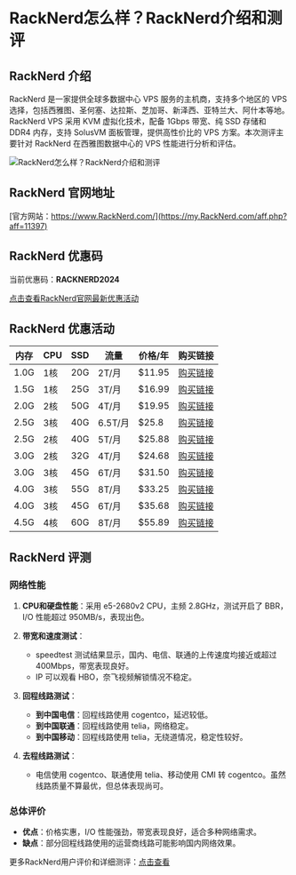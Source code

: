 # RackNerd怎么样？RackNerd介绍和测评

## RackNerd 介绍

RackNerd 是一家提供全球多数据中心 VPS 服务的主机商，支持多个地区的 VPS 选择，包括西雅图、圣何塞、达拉斯、芝加哥、新泽西、亚特兰大、阿什本等地。RackNerd VPS 采用 KVM 虚拟化技术，配备 1Gbps 带宽、纯 SSD 存储和 DDR4 内存，支持 SolusVM 面板管理，提供高性价比的 VPS 方案。本次测评主要针对 RackNerd 在西雅图数据中心的 VPS 性能进行分析和评估。

![RackNerd怎么样？RackNerd介绍和测评](https://github.com/user-attachments/assets/8cc5c740-42e0-4352-a777-f3b44a55fb3f)

## RackNerd 官网地址

[官方网站：https://www.RackNerd.com/](https://my.RackNerd.com/aff.php?aff=11397)

## RackNerd 优惠码

当前优惠码：**RACKNERD2024**

[点击查看RackNerd官网最新优惠活动](https://my.RackNerd.com/aff.php?aff=11397)

## RackNerd 优惠活动

| 内存  | CPU  | SSD  | 流量     | 价格/年  | 购买链接                                                        |
|-------|------|------|----------|---------|----------------------------------------------------------------|
| 1.0G  | 1核  | 20G  | 2T/月    | $11.95  | [购买链接](https://my.RackNerd.com/aff.php?aff=11397&pid=316)     |
| 1.5G  | 1核  | 25G  | 3T/月    | $16.99  | [购买链接](https://my.RackNerd.com/aff.php?aff=11397&pid=326)     |
| 2.0G  | 2核  | 50G  | 4T/月    | $19.95  | [购买链接](https://my.RackNerd.com/aff.php?aff=11397&pid=317)     |
| 2.5G  | 3核  | 40G  | 6.5T/月  | $25.8   | [购买链接](https://my.RackNerd.com/aff.php?aff=11397&pid=103)     |
| 2.5G  | 2核  | 40G  | 5T/月    | $25.88  | [购买链接](https://my.RackNerd.com/aff.php?aff=11397&pid=327)     |
| 3.0G  | 2核  | 32G  | 4T/月    | $24.68  | [购买链接](https://my.RackNerd.com/aff.php?aff=11397&pid=152)     |
| 3.0G  | 3核  | 45G  | 6T/月    | $31.50  | [购买链接](https://my.RackNerd.com/aff.php?aff=11397&pid=194)     |
| 4.0G  | 3核  | 55G  | 8T/月    | $33.25  | [购买链接](https://my.RackNerd.com/aff.php?aff=11397&pid=154)     |
| 4.0G  | 3核  | 45G  | 6T/月    | $35.68  | [购买链接](https://my.RackNerd.com/aff.php?aff=11397&pid=153)     |
| 4.5G  | 4核  | 60G  | 8T/月    | $55.89  | [购买链接](https://my.RackNerd.com/aff.php?aff=11397&pid=212)     |

## RackNerd 评测

### 网络性能

1. **CPU和硬盘性能**：采用 e5-2680v2 CPU，主频 2.8GHz，测试开启了 BBR，I/O 性能超过 950MB/s，表现出色。

2. **带宽和速度测试**：
   - speedtest 测试结果显示，国内、电信、联通的上传速度均接近或超过 400Mbps，带宽表现良好。
   - IP 可以观看 HBO，奈飞视频解锁情况不稳定。

3. **回程线路测试**：
   - **到中国电信**：回程线路使用 cogentco，延迟较低。
   - **到中国联通**：回程线路使用 telia，网络稳定。
   - **到中国移动**：回程线路使用 telia，无绕道情况，稳定性较好。

4. **去程线路测试**：
   - 电信使用 cogentco、联通使用 telia、移动使用 CMI 转 cogentco。虽然线路质量不算最优，但总体表现尚可。

### 总体评价

- **优点**：价格实惠，I/O 性能强劲，带宽表现良好，适合多种网络需求。
- **缺点**：部分回程线路使用的运营商线路可能影响国内网络效果。

更多RackNerd用户评价和详细测评：[点击查看](https://my.RackNerd.com/aff.php?aff=11397)

